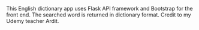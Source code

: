 This English dictionary app uses Flask API framework and Bootstrap for the front end. The searched word is returned in dictionary format.
Credit to my Udemy teacher Ardit.